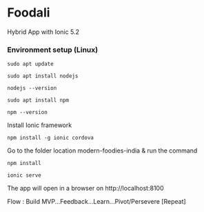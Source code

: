 # Foodali 
Hybrid App with Ionic 5.2

### Environment setup (Linux)
```
sudo apt update
```
```
sudo apt install nodejs
```
```
nodejs --version
```
```
sudo apt install npm
```
```
npm --version
```
Install Ionic framework
```
npm install -g ionic cordova
```

Go to the folder location modern-foodies-india & run the command
```
npm install
```
```
ionic serve
```
The app will open in a browser on http://localhost:8100

Flow : Build MVP...Feedback...Learn...Pivot/Persevere [Repeat]


